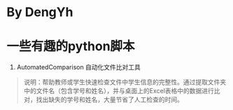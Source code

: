 <!--
 * @Author: DengYH
 * @Date: 2024-10-30 10:56:20
-->
# By DengYh
# 一些有趣的python脚本

1. AutomatedComparison  自动化文件比对工具
> 说明：帮助教师或学生快速检查文件中学生信息的完整性。通过提取文件夹中的文件名（包含学号和姓名），并与桌面上的Excel表格中的数据进行比对，找出缺失的学号和姓名，大量节省了人工检查的时间。

